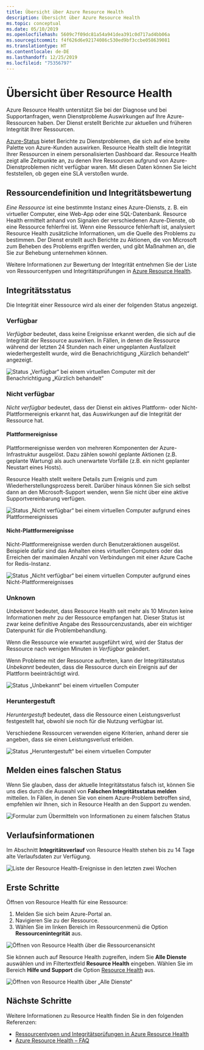 ```yaml
---
title: Übersicht über Azure Resource Health
description: Übersicht über Azure Resource Health
ms.topic: conceptual
ms.date: 05/10/2019
ms.openlocfilehash: 5609c7f09dc81a54a941dea391c0d717ad4bb06a
ms.sourcegitcommit: f4f626d6e92174086c530ed9bf3ccbe058639081
ms.translationtype: HT
ms.contentlocale: de-DE
ms.lasthandoff: 12/25/2019
ms.locfileid: "75356797"
---
```

# <a name="resource-health-overview"></a>Übersicht über Resource Health
 
Azure Resource Health unterstützt Sie bei der Diagnose und bei Supportanfragen, wenn Dienstprobleme Auswirkungen auf Ihre Azure-Ressourcen haben. Der Dienst erstellt Berichte zur aktuellen und früheren Integrität Ihrer Ressourcen.

[Azure-Status](https://status.azure.com) bietet Berichte zu Dienstproblemen, die sich auf eine breite Palette von Azure-Kunden auswirken. Resource Health stellt die Integrität Ihrer Ressourcen in einem personalisierten Dashboard dar. Resource Health zeigt alle Zeitpunkte an, zu denen Ihre Ressourcen aufgrund von Azure-Dienstproblemen nicht verfügbar waren. Mit diesen Daten können Sie leicht feststellen, ob gegen eine SLA verstoßen wurde.

## <a name="resource-definition-and-health-assessment"></a>Ressourcendefinition und Integritätsbewertung

*Eine Ressource* ist eine bestimmte Instanz eines Azure-Diensts, z. B. ein virtueller Computer, eine Web-App oder eine SQL-Datenbank. Resource Health ermittelt anhand von Signalen der verschiedenen Azure-Dienste, ob eine Ressource fehlerfrei ist. Wenn eine Ressource fehlerhaft ist, analysiert Resource Health zusätzliche Informationen, um die Quelle des Problems zu bestimmen. Der Dienst erstellt auch Berichte zu Aktionen, die von Microsoft zum Beheben des Problems ergriffen werden, und gibt Maßnahmen an, die Sie zur Behebung unternehmen können.

Weitere Informationen zur Bewertung der Integrität entnehmen Sie der Liste von Ressourcentypen und Integritätsprüfungen in [Azure Resource Health](resource-health-checks-resource-types.md).

## <a name="health-status"></a>Integritätsstatus

Die Integrität einer Ressource wird als einer der folgenden Status angezeigt.

### <a name="available"></a>Verfügbar

*Verfügbar* bedeutet, dass keine Ereignisse erkannt werden, die sich auf die Integrität der Ressource auswirken. In Fällen, in denen die Ressource während der letzten 24 Stunden nach einer ungeplanten Ausfallzeit wiederhergestellt wurde, wird die Benachrichtigung „Kürzlich behandelt“ angezeigt.

![Status „Verfügbar“ bei einem virtuellen Computer mit der Benachrichtigung „Kürzlich behandelt“](./media/resource-health-overview/Available.png)

### <a name="unavailable"></a>Nicht verfügbar

*Nicht verfügbar* bedeutet, dass der Dienst ein aktives Plattform- oder Nicht-Plattformereignis erkannt hat, das Auswirkungen auf die Integrität der Ressource hat.

#### <a name="platform-events"></a>Plattformereignisse

Plattformereignisse werden von mehreren Komponenten der Azure-Infrastruktur ausgelöst. Dazu zählen sowohl geplante Aktionen (z.B. geplante Wartung) als auch unerwartete Vorfälle (z.B. ein nicht geplanter Neustart eines Hosts).

Resource Health stellt weitere Details zum Ereignis und zum Wiederherstellungsprozess bereit. Darüber hinaus können Sie sich selbst dann an den Microsoft-Support wenden, wenn Sie nicht über eine aktive Supportvereinbarung verfügen.

![Status „Nicht verfügbar“ bei einem virtuellen Computer aufgrund eines Plattformereignisses](./media/resource-health-overview/Unavailable.png)

#### <a name="non-platform-events"></a>Nicht-Plattformereignisse

Nicht-Plattformereignisse werden durch Benutzeraktionen ausgelöst. Beispiele dafür sind das Anhalten eines virtuellen Computers oder das Erreichen der maximalen Anzahl von Verbindungen mit einer Azure Cache for Redis-Instanz.

![Status „Nicht verfügbar“ bei einem virtuellen Computer aufgrund eines Nicht-Plattformereignisses](./media/resource-health-overview/Unavailable_NonPlatform.png)

### <a name="unknown"></a>Unknown

*Unbekannt* bedeutet, dass Resource Health seit mehr als 10 Minuten keine Informationen mehr zu der Ressource empfangen hat. Dieser Status ist zwar keine definitive Angabe des Ressourcenzustands, aber ein wichtiger Datenpunkt für die Problembehandlung.

Wenn die Ressource wie erwartet ausgeführt wird, wird der Status der Ressource nach wenigen Minuten in *Verfügbar* geändert.

Wenn Probleme mit der Ressource auftreten, kann der Integritätsstatus *Unbekannt* bedeuten, dass die Ressource durch ein Ereignis auf der Plattform beeinträchtigt wird.

![Status „Unbekannt“ bei einem virtuellen Computer](./media/resource-health-overview/Unknown.png)

### <a name="degraded"></a>Heruntergestuft

*Heruntergestuft* bedeutet, dass die Ressource einen Leistungsverlust festgestellt hat, obwohl sie noch für die Nutzung verfügbar ist.

Verschiedene Ressourcen verwenden eigene Kriterien, anhand derer sie angeben, dass sie einen Leistungsverlust erleiden.

![Status „Heruntergestuft“ bei einem virtuellen Computer](./media/resource-health-overview/degraded.png)

## <a name="reporting-an-incorrect-status"></a>Melden eines falschen Status

Wenn Sie glauben, dass der aktuelle Integritätsstatus falsch ist, können Sie uns dies durch die Auswahl von **Falschen Integritätsstatus melden** mitteilen. In Fällen, in denen Sie von einem Azure-Problem betroffen sind, empfehlen wir Ihnen, sich in Resource Health an den Support zu wenden.

![Formular zum Übermitteln von Informationen zu einem falschen Status](./media/resource-health-overview/incorrect-status.png)

## <a name="history-information"></a>Verlaufsinformationen

Im Abschnitt **Integritätsverlauf** von Resource Health stehen bis zu 14 Tage alte Verlaufsdaten zur Verfügung.

![Liste der Resource Health-Ereignisse in den letzten zwei Wochen](./media/resource-health-overview/history-blade.png)

## <a name="get-started"></a>Erste Schritte

Öffnen von Resource Health für eine Ressource:

1. Melden Sie sich beim Azure-Portal an.
2. Navigieren Sie zu der Ressource.
3. Wählen Sie im linken Bereich im Ressourcenmenü die Option **Ressourcenintegrität** aus.

![Öffnen von Resource Health über die Ressourcenansicht](./media/resource-health-overview/from-resource-blade.png)

Sie können auch auf Resource Health zugreifen, indem Sie **Alle Dienste** auswählen und im Filtertextfeld **Resource Health** eingeben. Wählen Sie im Bereich **Hilfe und Support** die Option [Resource Health](https://ms.portal.azure.com/#blade/Microsoft_Azure_Monitoring/AzureMonitoringBrowseBlade/resourceHealth) aus.

![Öffnen von Resource Health über „Alle Dienste“](./media/resource-health-overview/FromOtherServices.png)

## <a name="next-steps"></a>Nächste Schritte

Weitere Informationen zu Resource Health finden Sie in den folgenden Referenzen:
-  [Ressourcentypen und Integritätsprüfungen in Azure Resource Health](resource-health-checks-resource-types.md)
-  [Azure Resource Health – FAQ](resource-health-faq.md)
